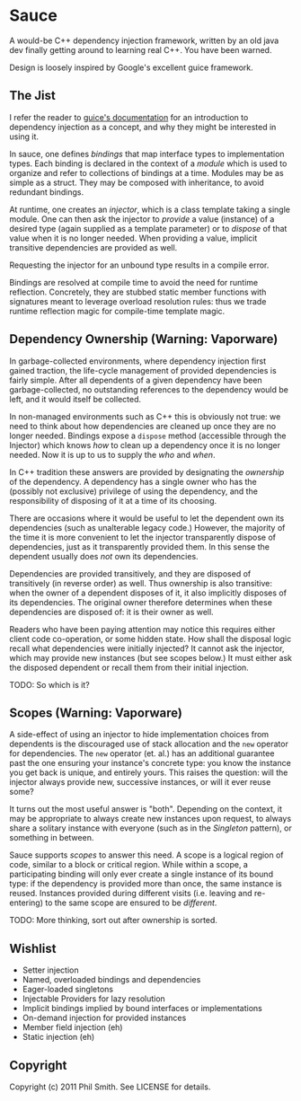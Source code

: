 # Sauce #

A would-be C++ dependency injection framework, written by an old java dev
finally getting around to learning real C++.  You have been warned.

Design is loosely inspired by Google's excellent guice framework.

## The Jist ##

I refer the reader to [guice's documentation](http://code.google.com/docreader/#p=google-guice&s=google-guice&t=Motivation) for an introduction to dependency injection as a concept, and why they might be interested in using it.

In sauce, one defines _bindings_ that map interface types to implementation types.  Each binding is declared in the context of a _module_ which is used to organize and refer to collections of bindings at a time.  Modules may be as simple as a struct.  They may be composed with inheritance, to avoid redundant bindings.

At runtime, one creates an _injector_, which is a class template taking a single module.  One can then ask the injector to _provide_ a value (instance) of a desired type (again supplied as a template parameter) or to _dispose_ of that value when it is no longer needed.  When providing a value, implicit transitive dependencies are provided as well.

Requesting the injector for an unbound type results in a compile error.

Bindings are resolved at compile time to avoid the need for runtime reflection.  Concretely, they are stubbed static member functions with signatures meant to leverage overload resolution rules: thus we trade runtime reflection magic for compile-time template magic.

## Dependency Ownership (Warning: Vaporware) ##

In garbage-collected environments, where dependency injection first gained traction, the life-cycle management of provided dependencies is fairly simple.  After all dependents of a given dependency have been garbage-collected, no outstanding references to the dependency would be left, and it would itself be collected.

In non-managed environments such as C++ this is obviously not true: we need to think about how dependencies are cleaned up once they are no longer needed.  Bindings expose a `dispose` method (accessible through the Injector) which knows _how_ to clean up a dependency once it is no longer needed.  Now it is up to us to supply the _who_ and _when_.

In C++ tradition these answers are provided by designating the _ownership_ of the dependency.  A dependency has a single owner who has the (possibly not exclusive) privilege of using the dependency, and the responsibility of disposing of it at a time of its choosing.

There are occasions where it would be useful to let the dependent own its dependencies (such as unalterable legacy code.)  However, the majority of the time it is more convenient to let the injector transparently dispose of dependencies, just as it transparently provided them.  In this sense the dependent usually does _not_ own its dependencies.

Dependencies are provided transitively, and they are disposed of transitively (in reverse order) as well.  Thus ownership is also transitive: when the owner of a dependent disposes of it, it also implicitly disposes of its dependencies.  The original owner therefore determines when these dependencies are disposed of: it is their owner as well.

Readers who have been paying attention may notice this requires either client code co-operation, or some hidden state.  How shall the disposal logic recall what dependencies were initially injected?  It cannot ask the injector, which may provide new instances (but see scopes below.)  It must either ask the disposed dependent or recall them from their initial injection.

TODO: So which is it?

## Scopes (Warning: Vaporware) ##

A side-effect of using an injector to hide implementation choices from dependents is the discouraged use of stack allocation and the `new` operator for dependencies.  The `new` operator (et. al.) has an additional guarantee past the one ensuring your instance's concrete type: you know the instance you get back is unique, and entirely yours.  This raises the question: will the injector always provide new, successive instances, or will it ever reuse some?

It turns out the most useful answer is "both".  Depending on the context, it may be appropriate to always create new instances upon request, to always share a solitary instance with everyone (such as in the _Singleton_ pattern), or something in between.

Sauce supports _scopes_ to answer this need.  A scope is a logical region of code, similar to a block or critical region.  While within a scope, a participating binding will only ever create a single instance of its bound type: if the dependency is provided more than once, the same instance is reused.  Instances provided during different visits (i.e. leaving and re-entering) to the same scope are ensured to be _different_.

TODO: More thinking, sort out after ownership is sorted.

## Wishlist ##

* Setter injection
* Named, overloaded bindings and dependencies
* Eager-loaded singletons
* Injectable Providers for lazy resolution
* Implicit bindings implied by bound interfaces or implementations
* On-demand injection for provided instances
* Member field injection (eh)
* Static injection (eh)

## Copyright ##

Copyright (c) 2011 Phil Smith. See LICENSE for details.
